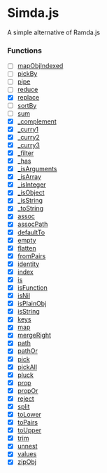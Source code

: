 # Simda.js

A simple alternative of Ramda.js

### Functions
- [ ] [mapObjIndexed](src/mapObjIndexed.js)
- [ ] [pickBy](src/pickBy.js)
- [ ] [pipe](src/pipe.js)
- [ ] [reduce](src/reduce.js)
- [x] [replace](src/replace.js)
- [ ] [sortBy](src/sortBy.js)
- [ ] [sum](src/sum.js)
- [x] [_complement](src/internal/_complement.js)
- [x] [_curry1](src/internal/_curry1.js)
- [x] [_curry2](src/internal/_curry2.js)
- [x] [_curry3](src/internal/_curry3.js)
- [x] [_filter](src/internal/_filter.js)
- [x] [_has](src/internal/_has.js)
- [x] [_isArguments](src/internal/_isArguments.js)
- [x] [_isArray](src/internal/_isArray.js)
- [x] [_isInteger](src/internal/_isInteger.js)
- [x] [_isObject](src/internal/_isObject.js)
- [x] [_isString](src/internal/_isString.js)
- [x] [_toString](src/internal/_toString.js)
- [x] [assoc](src/assoc.js)
- [x] [assocPath](src/assocPath.js)
- [x] [defaultTo](src/defaultTo.js)
- [x] [empty](src/empty.js)
- [x] [flatten](src/flatten.js)
- [x] [fromPairs](src/fromPairs.js)
- [x] [identity](src/identity.js)
- [x] [index](src/index.js)
- [x] [is](src/is.js)
- [x] [isFunction](src/isFunction.js)
- [x] [isNil](src/isNil.js)
- [x] [isPlainObj](src/isPlainObj.js)
- [x] [isString](src/isString.js)
- [x] [keys](src/keys.js)
- [x] [map](src/map.js)
- [x] [mergeRight](src/mergeRight.js)
- [x] [path](src/path.js)
- [x] [pathOr](src/pathOr.js)
- [x] [pick](src/pick.js)
- [x] [pickAll](src/pickAll.js)
- [x] [pluck](src/pluck.js)
- [x] [prop](src/prop.js)
- [x] [propOr](src/propOr.js)
- [x] [reject](src/reject.js)
- [x] [split](src/split.js)
- [x] [toLower](src/toLower.js)
- [x] [toPairs](src/toPairs.js)
- [x] [toUpper](src/toUpper.js)
- [x] [trim](src/trim.js)
- [x] [unnest](src/unnest.js)
- [x] [values](src/values.js)
- [x] [zipObj](src/zipObj.js)
